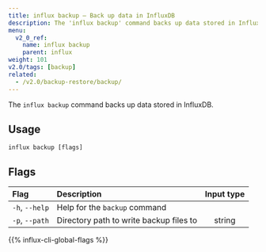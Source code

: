 ```yaml
---
title: influx backup – Back up data in InfluxDB
description: The 'influx backup' command backs up data stored in InfluxDB.
menu:
  v2_0_ref:
    name: influx backup
    parent: influx
weight: 101
v2.0/tags: [backup]
related:
  - /v2.0/backup-restore/backup/
---
```


The `influx backup` command backs up data stored in InfluxDB.

## Usage
```
influx backup [flags]
```

## Flags
| Flag           | Description                             | Input type |
|:----           |:-----------                             |:----------:|
| `-h`, `--help` | Help for the `backup` command           |            |
| `-p`, `--path` | Directory path to write backup files to | string     |

{{% influx-cli-global-flags %}}

